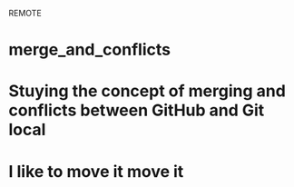 REMOTE
# merge_and_conflicts

# Stuying the concept of merging and conflicts between GitHub and Git local
# I like to move it move it
